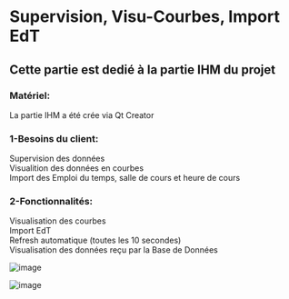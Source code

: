 # Supervision, Visu-Courbes, Import EdT

## Cette partie est dedié à la partie IHM du projet  

### Matériel:  
La partie IHM a été crée via Qt Creator 

### 1-Besoins du client:  

  Supervision des données  
  Visualition des données en courbes  
  Import des Emploi du temps, salle de cours et heure de cours  
  
### 2-Fonctionnalités:
  
  Visualisation des courbes   
  Import EdT  
  Refresh automatique (toutes les 10 secondes)  
  Visualisation des données reçu par la Base de Données  
  

  ![image](https://github.com/Knightmore1/Co2_project/assets/123626891/e44561e2-2118-4c15-affc-2447a918077a)




![image](https://github.com/Knightmore1/Co2_project/assets/123626891/232c5ba7-f4d7-4f9e-b02c-163bd3b87186)






